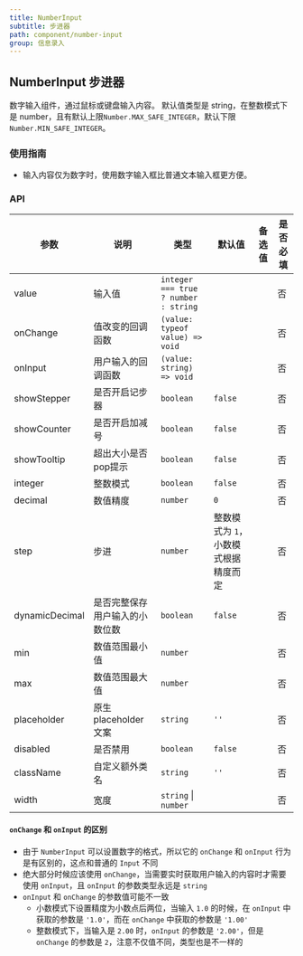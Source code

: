 ```yaml
---
title: NumberInput
subtitle: 步进器
path: component/number-input
group: 信息录入
---
```


## NumberInput 步进器

数字输入组件，通过鼠标或键盘输入内容。
默认值类型是 string，在整数模式下是 number，且有默认上限`Number.MAX_SAFE_INTEGER`，默认下限`Number.MIN_SAFE_INTEGER`。

### 使用指南

- 输入内容仅为数字时，使用数字输入框比普通文本输入框更方便。

### API

| 参数        | 说明                  | 类型                              | 默认值  | 备选值 | 是否必填 |
| ----------- | --------------------- | --------------------------------- | ------- | ------ | -------- |
| value       | 输入值                | `integer === true ? number : string` |         |        | 否       |
| onChange    | 值改变的回调函数          | `(value: typeof value) => void`         |         |        | 否       |
| onInput     | 用户输入的回调函数 | `(value: string) => void` |  |  |  否  |
| showStepper | 是否开启记步器        | `boolean`                            | `false` |        | 否       |
| showCounter | 是否开启加减号        | `boolean`                            | `false` |        | 否       |
| showTooltip			| 超出大小是否pop提示    | `boolean`                              | `false` |        | 否       |
| integer     | 整数模式              | `boolean`                             | `false`   |        | 否       |
| decimal     | 数值精度              | `number`                            | `0`     |        | 否       |
| step        | 步进                 | `number`                         | 整数模式为 `1`，小数模式根据精度而定 |  |  否 |
| dynamicDecimal | 是否完整保存用户输入的小数位数   |    `boolean`           |  `false`   |        |   否    |
| min         | 数值范围最小值        | `number`                            |         |        | 否       |
| max         | 数值范围最大值        | `number`                            |         |        | 否       |
| placeholder | 原生 placeholder 文案 | `string`                            | `''`    |        | 否       |
| disabled    | 是否禁用              | `boolean`                              | `false` |        | 否       |
| className   | 自定义额外类名        | `string`                            | `''`    |        | 否       |
| width       | 宽度                  | `string` &vert; `number`                |         |        | 否       |

#### `onChange` 和 `onInput` 的区别

- 由于 `NumberInput` 可以设置数字的格式，所以它的 `onChange` 和 `onInput` 行为是有区别的，这点和普通的 `Input` 不同
- 绝大部分时候应该使用 `onChange`，当需要实时获取用户输入的内容时才需要使用 `onInput`，且 `onInput` 的参数类型永远是 `string`
- `onInput` 和 `onChange` 的参数值可能不一致
  - 小数模式下设置精度为小数点后两位，当输入 `1.0` 的时候，在 `onInput` 中获取的参数是 `'1.0'`，而在 `onChange` 中获取的参数是 `'1.00'`
  - 整数模式下，当输入是 `2.00` 时，`onInput` 的参数是 `'2.00'`，但是 `onChange` 的参数是 `2`，注意不仅值不同，类型也是不一样的

<style>
.zent-number-input {
  width: 200px;
  margin-bottom: 20px;
}
</style>
